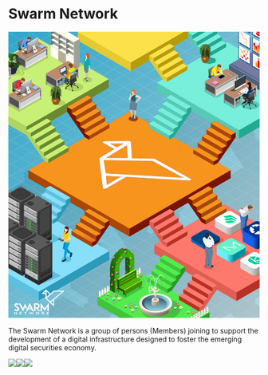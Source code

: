 # Swarm Network

![](.gitbook/assets/snetwork.png)

The Swarm Network is a group of persons \(Members\) joining to support the development of a digital infrastructure designed to foster the emerging digital securities economy.

[![](/docs/.gitbook/assets/iconfinder_square-linkedin_317725%20%281%29.png)](http://google.com.au/)[![](/docs/.gitbook/assets/iconfinder_square-linkedin_317725%20%281%29.png)](http://google.com.au/)[![](/docs/.gitbook/assets/iconfinder_square-linkedin_317725%20%281%29.png)](http://google.com.au/)

